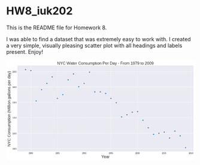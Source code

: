 # HW8_iuk202

This is the README file for Homework 8.

I was able to find a dataset that was extremely easy to work with. I created a very simple, visually pleasing scatter plot with all headings and labels present. Enjoy!

![Alt text](plot.png)
